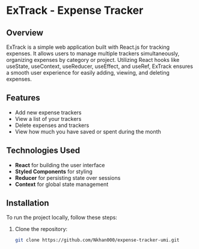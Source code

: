 # ExTrack - Expense Tracker

## Overview

ExTrack is a simple web application built with React.js for tracking expenses. It allows users to manage multiple trackers simultaneously, organizing expenses by category or project. Utilizing React hooks like useState, useContext, useReducer, useEffect, and useRef, ExTrack ensures a smooth user experience for easily adding, viewing, and deleting expenses.

## Features

- Add new expense trackers
- View a list of your trackers
- Delete expenses and trackers
- View how much you have saved or spent during the month

## Technologies Used

- **React** for building the user interface
- **Styled Components** for styling
- **Reducer** for persisting state over sessions
- **Context** for global state management
 
## Installation

To run the project locally, follow these steps:

1. Clone the repository:
   ```bash
   git clone https://github.com/Nkhan000/expense-tracker-umi.git
